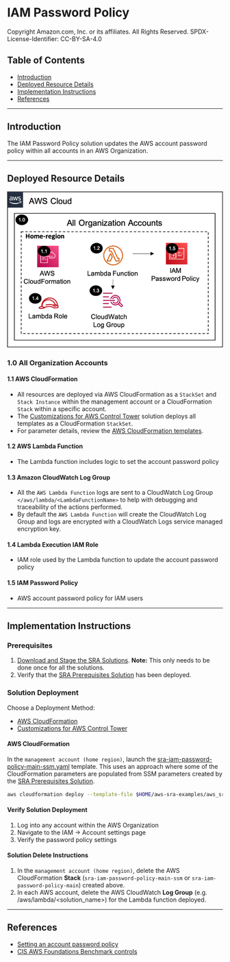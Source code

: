 # IAM Password Policy<!-- omit in toc -->

Copyright Amazon.com, Inc. or its affiliates. All Rights Reserved. SPDX-License-Identifier: CC-BY-SA-4.0

## Table of Contents<!-- omit in toc -->

- [Introduction](#introduction)
- [Deployed Resource Details](#deployed-resource-details)
- [Implementation Instructions](#implementation-instructions)
- [References](#references)

---

## Introduction

The IAM Password Policy solution updates the AWS account password policy within all accounts in an AWS Organization.

---

## Deployed Resource Details

![Architecture](./documentation/iam-password-policy.png)

### 1.0 All Organization Accounts<!-- omit in toc -->

#### 1.1 AWS CloudFormation<!-- omit in toc -->

- All resources are deployed via AWS CloudFormation as a `StackSet` and `Stack Instance` within the management account or a CloudFormation `Stack` within a specific account.
- The [Customizations for AWS Control Tower](https://aws.amazon.com/solutions/implementations/customizations-for-aws-control-tower/) solution deploys all templates as a CloudFormation `StackSet`.
- For parameter details, review the [AWS CloudFormation templates](templates/).

#### 1.2 AWS Lambda Function<!-- omit in toc -->

- The Lambda function includes logic to set the account password policy

#### 1.3 Amazon CloudWatch Log Group<!-- omit in toc -->

- All the `AWS Lambda Function` logs are sent to a CloudWatch Log Group `</aws/lambda/<LambdaFunctionName>` to help with debugging and traceability of the actions performed.
- By default the `AWS Lambda Function` will create the CloudWatch Log Group and logs are encrypted with a CloudWatch Logs service managed encryption key.

#### 1.4 Lambda Execution IAM Role<!-- omit in toc -->

- IAM role used by the Lambda function to update the account password policy

#### 1.5 IAM Password Policy<!-- omit in toc -->

- AWS account password policy for IAM users

---

## Implementation Instructions

### Prerequisites<!-- omit in toc -->

1. [Download and Stage the SRA Solutions](../../../docs/DOWNLOAD-AND-STAGE-SOLUTIONS.md). **Note:** This only needs to be done once for all the solutions.
2. Verify that the [SRA Prerequisites Solution](../../common/common_prerequisites/) has been deployed.

### Solution Deployment<!-- omit in toc -->

Choose a Deployment Method:

- [AWS CloudFormation](#aws-cloudformation)
- [Customizations for AWS Control Tower](../../../docs/CFCT-DEPLOYMENT-INSTRUCTIONS.md)

#### AWS CloudFormation<!-- omit in toc -->

In the `management account (home region)`, launch the [sra-iam-password-policy-main-ssm.yaml](templates/sra-iam-password-policy-main-ssm.yaml) template. This uses an approach where some of the CloudFormation parameters are populated from SSM parameters created by the [SRA Prerequisites Solution](../../common/common_prerequisites/).

  ```bash
  aws cloudformation deploy --template-file $HOME/aws-sra-examples/aws_sra/solutions/iam/iam_password_policy/templates/sra-iam-password-policy-main-ssm.yaml --stack-name sra-iam-password-policy-main-ssm --capabilities CAPABILITY_NAMED_IAM
  ```

#### Verify Solution Deployment<!-- omit in toc -->

1. Log into any account within the AWS Organization
2. Navigate to the IAM -> Account settings page
3. Verify the password policy settings

#### Solution Delete Instructions<!-- omit in toc -->

1. In the `management account (home region)`, delete the AWS CloudFormation **Stack** (`sra-iam-password-policy-main-ssm` or `sra-iam-password-policy-main`) created above.
2. In each AWS account, delete the AWS CloudWatch **Log Group** (e.g. /aws/lambda/<solution_name>) for the Lambda function deployed.

---

## References

- [Setting an account password policy](https://docs.aws.amazon.com/IAM/latest/UserGuide/id_credentials_passwords_account-policy.html)
- [CIS AWS Foundations Benchmark controls](https://docs.aws.amazon.com/securityhub/latest/userguide/securityhub-cis-controls.html)
